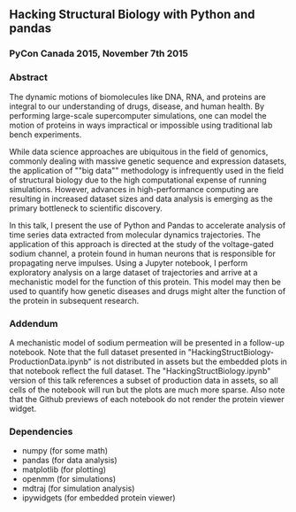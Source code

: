 ## Hacking Structural Biology with Python and pandas
### PyCon Canada 2015, November 7th 2015

### Abstract

The dynamic motions of biomolecules like DNA, RNA, and proteins are integral to our understanding of drugs, disease, and human health. By performing large-scale supercomputer simulations, one can model the motion of proteins in ways impractical or impossible using traditional lab bench experiments.

While data science approaches are ubiquitous in the field of genomics, commonly dealing with massive genetic sequence and expression datasets, the application of ""big data"" methodology is infrequently used in the field of structural biology due to the high computational expense of running simulations. However, advances in high-performance computing are resulting in increased dataset sizes and data analysis is emerging as the primary bottleneck to scientific discovery.

In this talk, I present the use of Python and Pandas to accelerate analysis of time series data extracted from molecular dynamics trajectories. The application of this approach is directed at the study of the voltage-gated sodium channel, a protein found in human neurons that is responsible for propagating nerve impulses. Using a Jupyter notebook, I perform exploratory analysis on a large dataset of trajectories and arrive at a mechanistic model for the function of this protein. This model may then be used to quantify how genetic diseases and drugs might alter the function of the protein in subsequent research.

### Addendum

A mechanistic model of sodium permeation will be presented in a follow-up notebook. Note that the full dataset presented in "HackingStructBiology-ProductionData.ipynb" is not distributed in assets but the embedded plots in that notebook reflect the full dataset. The "HackingStructBiology.ipynb" version of this talk references a subset of production data in assets, so all cells of the notebook will run but the plots are much more sparse. Also note that the Github previews of each notebook do not render the protein viewer widget.

### Dependencies

* numpy (for some math)
* pandas (for data analysis)
* matplotlib (for plotting)
* openmm (for simulations)
* mdtraj (for simulation analysis)
* ipywidgets (for embedded protein viewer)
